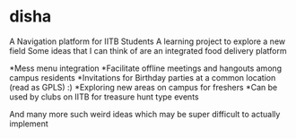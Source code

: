 # disha
A Navigation platform for IITB Students
A learning project to explore a new field
Some ideas that I can think of are an integrated food delivery platform


*Mess menu integration 
*Facilitate offline meetings and hangouts among campus residents
*Invitations for Birthday parties at a common location (read as GPLS) :)
*Exploring new areas on campus for freshers
*Can be used by clubs on IITB for treasure hunt type events


And many more such weird ideas which may be super difficult to actually implement
